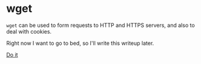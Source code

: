 # wget

`wget` can be used to form requests to HTTP and
HTTPS servers, and also to deal with cookies.

Right now I want to go to bed, so I'll write this 
writeup later.

[Do it](https://academy.hackthebox.eu/module)